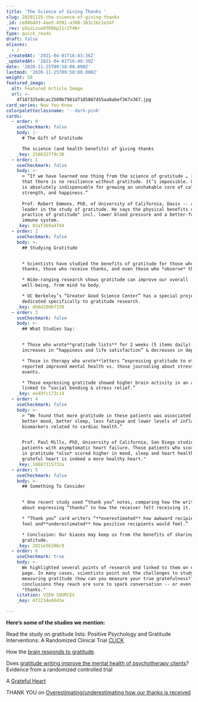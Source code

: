 ```yaml
---
title: 'The Science of Giving Thanks '
slug: 20201125-the-science-of-giving-thanks
_id: ce80bdd3-4ae5-4591-a308-183c26c1e24f
_rev: p5oiLzuoOfR9bp21r2T46r
type: quick_reads
draft: false
aliases:
  - /
_createdAt: '2021-04-01T16:43:36Z'
_updatedAt: '2021-04-01T16:46:39Z'
date: '2020-11-25T09:58:00.000Z'
lastmod: '2020-11-25T09:58:00.000Z'
weight: 50
featured_image:
  alt: Featured Article Image
  url: >-
    4f187325e8cac2509b7981d7185887455aa8abef367x367.jpg
card_series: Now You Know
colorpaletteclassname: '--dark-pink'
cards:
  - order: 0
    useCheckmark: false
    body: |-
      # The Gift of Gratitude

      The science (and health benefits) of giving thanks
    _key: 2566327f9c38
  - order: 1
    useCheckmark: false
    body: >-
      > “If we have learned one thing from the science of gratitude … [it] is
      that there is no resilience without gratitude. It’s impossible. Gratitude
      is absolutely indispensable for growing an unshakable core of calm,
      strength, and happiness.”  
        
      Prof. Robert Emmons, PhD, of University of California, Davis -- a research
      leader in the study of gratitude. He says the physical benefits of "the
      practice of gratitude" incl. lower blood pressure and a better-functioning
      immune system.
    _key: 02af369a4744
  - order: 2
    useCheckmark: false
    body: >-
      ## Studying Gratitude


      * Scientists have studied the benefits of gratitude for those who give
      thanks, those who receive thanks, and even those who *observe* thanks.

      * Wide-ranging research shows gratitude can improve our overall
      well-being, from mind to body.

      * UC Berkeley’s “Greater Good Science Center” has a special project
      dedicated specifically to gratitude research.
    _key: db6d2096f339
  - order: 3
    useCheckmark: false
    body: >-
      ## What Studies Say:


      * Those who wrote**gratitude lists** for 2 weeks (5 items daily) reported
      increases in “happiness and life satisfaction” & decreases in depression.

      * Those in therapy who wrote**letters “expressing gratitude to others”**
      reported improved mental health vs. those journaling about stressful
      events.

      * Those expressing gratitude showed higher brain activity in an area
      linked to “social bonding & stress relief.”
    _key: ee49fc173c14
  - order: 4
    useCheckmark: false
    body: >-
      > “We found that more gratitude in these patients was associated with
      better mood, better sleep, less fatigue and lower levels of inflammatory
      biomarkers related to cardiac health.”


      Prof. Paul Mills, PhD, University of California, San Diego studied
      patients with asymptomatic heart failure. Those patients who scored higher
      in gratitude *also* scored higher in mood, sleep and heart health; "a more
      grateful heart is indeed a more healthy heart."
    _key: 10687315732a
  - order: 5
    useCheckmark: false
    body: >-
      ## Something To Consider


      * One recent study used “thank you” notes, comparing how the writer felt
      about expressing “thanks” to how the receiver felt receiving it.

      * “Thank you” card writers “**overestimated** how awkward recipients would
      feel and**underestimated** how positive recipients would feel.”

      * Conclusion: Our biases may keep us from the benefits of sharing
      gratitude.
    _key: 2021e56206c9
  - order: 6
    useCheckmark: true
    body: >-
      We highlighted several points of research and linked to them on our source
      page. In many cases, scientists point out the challenges to studying and
      measuring gratitude (how can you measure your true gratefulness?) but the
      conclusions they reach are sure to spark conversation -- or even a little
      "thanks."
    citation: VIEW SOURCES
    _key: 6f2234e66d3e

---
```

**Here’s some of the studies we mention:**

Read the study on gratitude lists: Positive Psychology and Gratitude Interventions: A Randomized Clinical Trial [CLICK](https://www.ncbi.nlm.nih.gov/pmc/articles/PMC6437090/)

How the [brain responds to gratitude](https://www.psychologytoday.com/us/blog/mindful-anger/201807/science-proves-gratitude-is-key-well-being).

Does [gratitude writing improve the mental health of psychotherapy clients](https://www.tandfonline.com/doi/full/10.1080/10503307.2016.1169332?scroll=top&needAccess=true&)? Evidence from a randomized controlled trial

A [Grateful Heart](https://www.apa.org/news/press/releases/2015/04/grateful-heart)

THANK YOU on [Overestimating/underestimating how our thanks is received](https://journals.sagepub.com/doi/10.1177/0956797618772506)